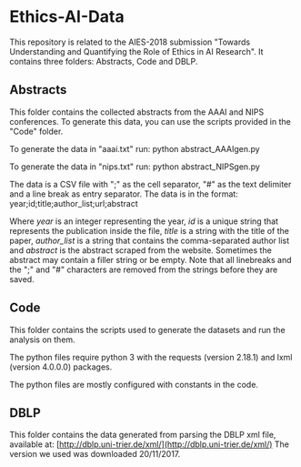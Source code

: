 # Ethics-AI-Data

This repository is related to the AIES-2018 submission "Towards Understanding and Quantifying the Role of Ethics in AI Research".
It contains three folders: Abstracts, Code and DBLP.

## Abstracts

This folder contains the collected abstracts from the AAAI and NIPS conferences. To generate this data, you can use the scripts provided in the "Code" folder.

To generate the data in "aaai.txt" run:
python abstract_AAAIgen.py

To generate the data in "nips.txt" run:
python abstract_NIPSgen.py

The data is a CSV file with ";" as the cell separator, "#" as the text delimiter and a line break as entry separator.
The data is in the format:
year;id;title;author_list;url;abstract

Where *year* is an integer representing the year, *id* is a unique string that represents the publication inside the file, *title* is a string with the title of the paper, *author_list* is a string that contains the comma-separated author list and *abstract* is the abstract scraped from the website. Sometimes the abstract may contain a filler string or be empty. Note that all linebreaks and the ";" and "#" characters are removed from the strings before they are saved.

## Code

This folder contains the scripts used to generate the datasets and run the analysis on them.

The python files require python 3 with the requests (version 2.18.1) and lxml (version 4.0.0.0) packages.

The python files are mostly configured with constants in the code.

## DBLP

This folder contains the data generated from parsing the DBLP xml file, available at: [http://dblp.uni-trier.de/xml/](http://dblp.uni-trier.de/xml/)
The version we used was downloaded 20/11/2017.
